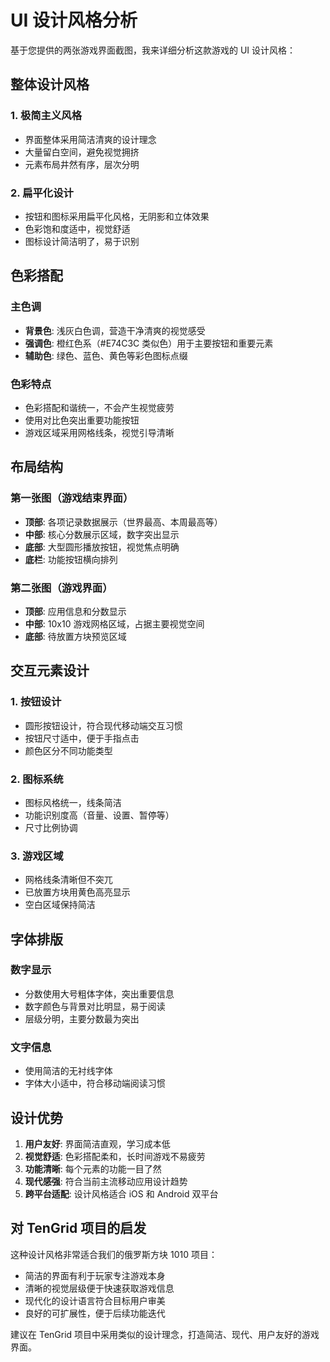 # UI 设计风格分析

基于您提供的两张游戏界面截图，我来详细分析这款游戏的 UI 设计风格：

## 整体设计风格

### 1. **极简主义风格**

-   界面整体采用简洁清爽的设计理念
-   大量留白空间，避免视觉拥挤
-   元素布局井然有序，层次分明

### 2. **扁平化设计**

-   按钮和图标采用扁平化风格，无阴影和立体效果
-   色彩饱和度适中，视觉舒适
-   图标设计简洁明了，易于识别

## 色彩搭配

### 主色调

-   **背景色**: 浅灰白色调，营造干净清爽的视觉感受
-   **强调色**: 橙红色系（#E74C3C 类似色）用于主要按钮和重要元素
-   **辅助色**: 绿色、蓝色、黄色等彩色图标点缀

### 色彩特点

-   色彩搭配和谐统一，不会产生视觉疲劳
-   使用对比色突出重要功能按钮
-   游戏区域采用网格线条，视觉引导清晰

## 布局结构

### 第一张图（游戏结束界面）

-   **顶部**: 各项记录数据展示（世界最高、本周最高等）
-   **中部**: 核心分数展示区域，数字突出显示
-   **底部**: 大型圆形播放按钮，视觉焦点明确
-   **底栏**: 功能按钮横向排列

### 第二张图（游戏界面）

-   **顶部**: 应用信息和分数显示
-   **中部**: 10x10 游戏网格区域，占据主要视觉空间
-   **底部**: 待放置方块预览区域

## 交互元素设计

### 1. **按钮设计**

-   圆形按钮设计，符合现代移动端交互习惯
-   按钮尺寸适中，便于手指点击
-   颜色区分不同功能类型

### 2. **图标系统**

-   图标风格统一，线条简洁
-   功能识别度高（音量、设置、暂停等）
-   尺寸比例协调

### 3. **游戏区域**

-   网格线条清晰但不突兀
-   已放置方块用黄色高亮显示
-   空白区域保持简洁

## 字体排版

### 数字显示

-   分数使用大号粗体字体，突出重要信息
-   数字颜色与背景对比明显，易于阅读
-   层级分明，主要分数最为突出

### 文字信息

-   使用简洁的无衬线字体
-   字体大小适中，符合移动端阅读习惯

## 设计优势

1. **用户友好**: 界面简洁直观，学习成本低
2. **视觉舒适**: 色彩搭配柔和，长时间游戏不易疲劳
3. **功能清晰**: 每个元素的功能一目了然
4. **现代感强**: 符合当前主流移动应用设计趋势
5. **跨平台适配**: 设计风格适合 iOS 和 Android 双平台

## 对 TenGrid 项目的启发

这种设计风格非常适合我们的俄罗斯方块 1010 项目：

-   简洁的界面有利于玩家专注游戏本身
-   清晰的视觉层级便于快速获取游戏信息
-   现代化的设计语言符合目标用户审美
-   良好的可扩展性，便于后续功能迭代

建议在 TenGrid 项目中采用类似的设计理念，打造简洁、现代、用户友好的游戏界面。
